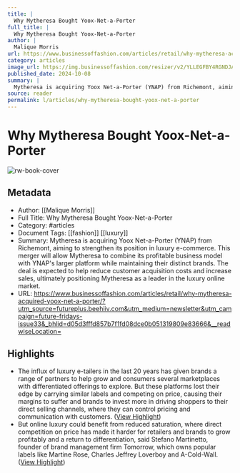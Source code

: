 ```yaml
---
title: |
  Why Mytheresa Bought Yoox-Net-a-Porter
full_title: |
  Why Mytheresa Bought Yoox-Net-a-Porter
author: |
  Malique Morris
url: https://www.businessoffashion.com/articles/retail/why-mytheresa-acquired-yoox-net-a-porter/?utm_source=futureplus.beehiiv.com&utm_medium=newsletter&utm_campaign=future-fridays-issue33&_bhlid=d05d3fffd857b7f1fd08dce0b051319809e83666&__readwiseLocation=
category: articles
image_url: https://img.businessoffashion.com/resizer/v2/YLLEGFBY4RGNDJAW4OFQNELEQI.jpg?smart=true&auth=93b42b9a7a6c08012bf719bad191a0246c39ebc0476e620fdc35b613d954d4d2&width=1200&height=630
published_date: 2024-10-08
summary: |
  Mytheresa is acquiring Yoox Net-a-Porter (YNAP) from Richemont, aiming to strengthen its position in luxury e-commerce. This merger will allow Mytheresa to combine its profitable business model with YNAP's larger platform while maintaining their distinct brands. The deal is expected to help reduce customer acquisition costs and increase sales, ultimately positioning Mytheresa as a leader in the luxury online market.
source: reader
permalink: l/articles/why-mytheresa-bought-yoox-net-a-porter
---
```

# Why Mytheresa Bought Yoox-Net-a-Porter

![rw-book-cover](https://img.businessoffashion.com/resizer/v2/YLLEGFBY4RGNDJAW4OFQNELEQI.jpg?smart=true&auth=93b42b9a7a6c08012bf719bad191a0246c39ebc0476e620fdc35b613d954d4d2&width=1200&height=630)

## Metadata
- Author: [[Malique Morris]]
- Full Title: Why Mytheresa Bought Yoox-Net-a-Porter
- Category: #articles
- Document Tags: [[fashion]] [[luxury]] 
- Summary: Mytheresa is acquiring Yoox Net-a-Porter (YNAP) from Richemont, aiming to strengthen its position in luxury e-commerce. This merger will allow Mytheresa to combine its profitable business model with YNAP's larger platform while maintaining their distinct brands. The deal is expected to help reduce customer acquisition costs and increase sales, ultimately positioning Mytheresa as a leader in the luxury online market.
- URL: https://www.businessoffashion.com/articles/retail/why-mytheresa-acquired-yoox-net-a-porter/?utm_source=futureplus.beehiiv.com&utm_medium=newsletter&utm_campaign=future-fridays-issue33&_bhlid=d05d3fffd857b7f1fd08dce0b051319809e83666&__readwiseLocation=

## Highlights
- The influx of luxury e-tailers in the last 20 years has given brands a range of partners to help grow and consumers several marketplaces with differentiated offerings to explore. But these platforms lost their edge by carrying similar labels and competing on price, causing their margins to suffer and brands to invest more in driving shoppers to their direct selling channels, where they can control pricing and communication with customers. ([View Highlight](https://read.readwise.io/read/01jds1vey0qtdre9nt396yctdk))
- But online luxury could benefit from reduced saturation, where direct competition on price has made it harder for retailers and brands to grow profitably and a return to differentiation, said Stefano Martinetto, founder of brand management firm Tomorrow, which owns popular labels like Martine Rose, Charles Jeffrey Loverboy and A-Cold-Wall. ([View Highlight](https://read.readwise.io/read/01jds1vs2r4b39cgy2jpwt23gb))


